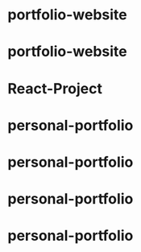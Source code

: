 # portfolio-website
# portfolio-website
# React-Project
# personal-portfolio
# personal-portfolio
# personal-portfolio
# personal-portfolio
